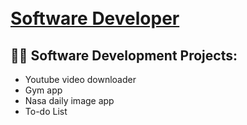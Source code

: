 <h1> <br/><a href="[https://github.com/erinnod]">Software Developer</a>

<h2>👨‍💻 Software Development Projects:</h2>

- Youtube video downloader
- Gym app
- Nasa daily image app
- To-do List


<!--
**erinnod/erinnod** is a ✨ _special_ ✨ repository because its `README.md` (this file) appears on your GitHub profile.

Here are some ideas to get you started:

- 🔭 I’m currently working on ...
- 🌱 I’m currently learning ...
- 👯 I’m looking to collaborate on ...
- 🤔 I’m looking for help with ...
- 💬 Ask me about ...
- 📫 How to reach me: ...
- 😄 Pronouns: ...
- ⚡ Fun fact: ...
-->
